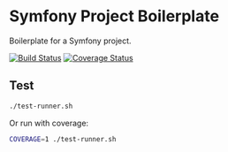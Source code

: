 # Symfony Project Boilerplate

Boilerplate for a Symfony project.

[![Build Status](https://travis-ci.org/baspeeters/symfony-project-boilerplate.svg?branch=master)](https://travis-ci.org/baspeeters/symfony-project-boilerplate)
[![Coverage Status](https://coveralls.io/repos/github/baspeeters/symfony-project-boilerplate/badge.svg?branch=master)](https://coveralls.io/github/baspeeters/symfony-project-boilerplate?branch=master)


## Test

```bash
./test-runner.sh
```

Or run with coverage:
```bash
COVERAGE=1 ./test-runner.sh
```
